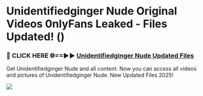 # Unidentifiedginger Nude Original Videos 0nlyFans Leaked - Files Updated! ()

<h3>🔴 CLICK HERE 🌐==►► <a href="https://tinyurl.com/2p9ay9w9" rel="nofollow">Unidentifiedginger Nude Updated Files</a></h3>

Get Unidentifiedginger Nude and all content. Now you can access all videos and pictures of Unidentifiedginger Nude. New Updated Files 2025!

[![](https://i.imgur.com/KQgVmj3.gif)](https://tinyurl.com/2p9ay9w9)

